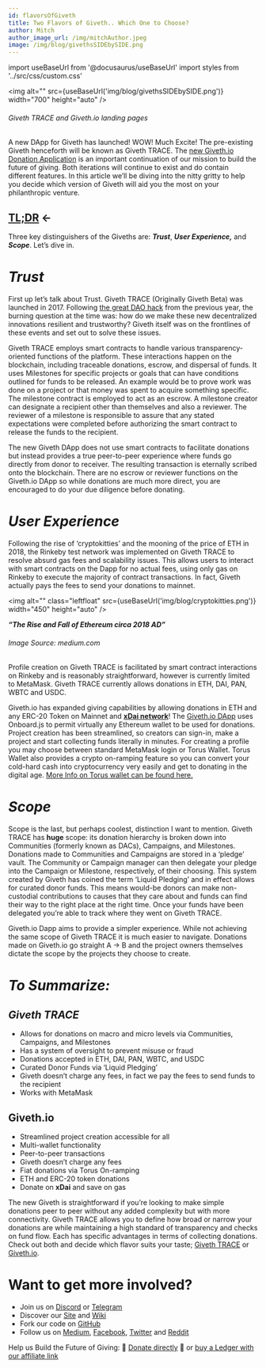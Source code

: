 ```yaml
---
id: flavorsOfGiveth
title: Two Flavors of Giveth.. Which One to Choose?
author: Mitch
author_image_url: /img/mitchAuthor.jpeg
image: /img/blog/givethsSIDEbySIDE.png
---
```

import useBaseUrl from '@docusaurus/useBaseUrl'
import styles from '../src/css/custom.css'

<img alt=""  src={useBaseUrl('img/blog/givethsSIDEbySIDE.png')} width="700" height="auto" />

###### Giveth TRACE and Giveth.io landing pages

A new DApp for Giveth has launched! WOW! Much Excite! The pre-existing Giveth henceforth will be known as Giveth TRACE. The [new Giveth.io Donation Application](https://giveth.io/) is an important continuation of our mission to build the future of giving. Both iterations will continue to exist and do contain different features. In this article we’ll be diving into the nitty gritty to help you decide which version of Giveth will aid you the most on your philanthropic venture.

<a href="#summary">TL;DR</a> ←
----------------

Three key distinguishers of the Giveths are: **_Trust_**, **_User Experience,_** and **_Scope_**. Let’s dive in.

**_Trust_**
===========

First up let’s talk about Trust. Giveth TRACE (Originally Giveth Beta) was launched in 2017. Following [the great DAO hack](https://www.gemini.com/cryptopedia/the-dao-hack-makerdao) from the previous year, the burning question at the time was: how do we make these new decentralized innovations resilient and trustworthy? Giveth itself was on the frontlines of these events and set out to solve these issues.

Giveth TRACE employs smart contracts to handle various transparency-oriented functions of the platform. These interactions happen on the blockchain, including traceable donations, escrow, and dispersal of funds. It uses Milestones for specific projects or goals that can have conditions outlined for funds to be released. An example would be to prove work was done on a project or that money was spent to acquire something specific. The milestone contract is employed to act as an escrow. A milestone creator can designate a recipient other than themselves and also a reviewer. The reviewer of a milestone is responsible to assure that any stated expectations were completed before authorizing the smart contract to release the funds to the recipient.

The new Giveth DApp does not use smart contracts to facilitate donations but instead provides a true peer-to-peer experience where funds go directly from donor to receiver. The resulting transaction is eternally scribed onto the blockchain. There are no escrow or reviewer functions on the Giveth.io DApp so while donations are much more direct, you are encouraged to do your due diligence before donating.

**_User Experience_**
=====================

Following the rise of ‘cryptokitties’ and the mooning of the price of ETH in 2018, the Rinkeby test network was implemented on Giveth TRACE to resolve absurd gas fees and scalability issues. This allows users to interact with smart contracts on the Dapp for no actual fees, using only gas on Rinkeby to execute the majority of contract transactions. In fact, Giveth actually pays the fees to send your donations to mainnet.

<img alt="" class="leftfloat"  src={useBaseUrl('img/blog/cryptokitties.png')} width="450" height="auto" />

**_“The Rise and Fall of Ethereum circa 2018 AD”_**
###### Image Source: medium.com

Profile creation on Giveth TRACE is facilitated by smart contract interactions on Rinkeby and is reasonably straightforward, however is currently limited to MetaMask. Giveth TRACE currently allows donations in ETH, DAI, PAN, WBTC and USDC.

Giveth.io has expanded giving capabilities by allowing donations in ETH and any ERC-20 Token on Mainnet and [**xDai network**](https://www.xdaichain.com/)! The [Giveth.io DApp](https://giveth.io/) uses Onboard.js to permit virtually any Ethereum wallet to be used for donations. Project creation has been streamlined, so creators can sign-in, make a project and start collecting funds literally in minutes. For creating a profile you may choose between standard MetaMask login or Torus Wallet. Torus Wallet also provides a crypto on-ramping feature so you can convert your cold-hard cash into cryptocurrency very easily and get to donating in the digital age. [More Info on Torus wallet can be found here.](https://docs.tor.us/)

**_Scope_**
===========

Scope  is the last, but perhaps coolest, distinction I want to mention. Giveth TRACE has **huge** scope: its donation hierarchy is broken down into Communities (formerly known as DACs), Campaigns, and Milestones. Donations made to Communities and Campaigns are stored in a ‘pledge’ vault. The Community or Campaign manager can then delegate your pledge into the Campaign or Milestone, respectively, of their choosing. This system created by Giveth has coined the term ‘Liquid Pledging’ and in effect allows for curated donor funds. This means would-be donors can make non-custodial contributions to causes that they care about and funds can find their way to the right place at the right time. Once your funds have been delegated you’re able to track where they went on Giveth TRACE.

Giveth.io Dapp aims to provide a simpler experience. While not achieving the same scope of Giveth TRACE it is much easier to navigate. Donations made on Giveth.io go straight A → B and the project owners themselves dictate the scope by the projects they choose to create.

<span id="summary">**_To Summarize:_**</span>
===================

_Giveth TRACE_
--------------

*   Allows for donations on macro and micro levels via Communities, Campaigns, and Milestones
*   Has a system of oversight to prevent misuse or fraud
*   Donations accepted in ETH, DAI, PAN, WBTC, and USDC
*   Curated Donor Funds via ‘Liquid Pledging’
*   Giveth doesn’t charge any fees, in fact we pay the fees to send funds to the recipient
*   Works with MetaMask

Giveth.io
---------

*   Streamlined project creation accessible for all
*   Multi-wallet functionality
*   Peer-to-peer transactions
*   Giveth doesn’t charge any fees
*   Fiat donations via Torus On-ramping
*   ETH and ERC-20 token donations
*   Donate on **xDai** and save on gas

The new Giveth is straightforward if you’re looking to make simple donations peer to peer without any added complexity but with more connectivity. Giveth TRACE allows you to define how broad or narrow your donations are while maintaining a high standard of transparency and checks on fund flow. Each has specific advantages in terms of collecting donations. Check out both and decide which flavor suits your taste; [Giveth TRACE](https://beta.giveth.io/) or [Giveth.io](https://giveth.io/).

Want to get more involved?
==========================

*   Join us on [Discord](https://discord.gg/JftjK8Un3z) or [Telegram](http://t.me/givethio)
*   Discover our [Site](http://giveth.io/) and [Wiki](https://wiki.giveth.io/)
*   Fork our code on [GitHub](https://github.com/Giveth/)
*   Follow us on [Medium](http://medium.com/giveth/), [Facebook](https://www.facebook.com/givethio), [Twitter](http://twitter.com/givethio) and [Reddit](https://www.reddit.com/r/giveth/)

Help us Build the Future of Giving: 🦄 [Donate directly](http://donate.giveth.io/) 🦄 or [buy a Ledger with our affiliate link](https://www.ledgerwallet.com/products/ledger-nano-s?utm_source=&utm_medium=affiliate&utm_campaign=d663)
